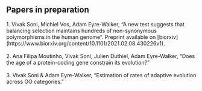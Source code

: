<h2>Papers in preparation</h2>
1. Vivak Soni, Michiel Vos, Adam Eyre-Walker, “A new test suggests that balancing selection maintains hundreds of non-synonymous polymorphisms in the human genome”. Preprint available on [biorxiv](https://www.biorxiv.org/content/10.1101/2021.02.08.430226v1). <br />
<br />
2. Ana Filipa Moutinho, Vivak Soni, Julien Duthiel, Adam Eyre-Walker, “Does the age of a protein-coding gene constrain its evolution?”<br />
<br />
3. Vivak Soni & Adam Eyre-Walker, “Estimation of rates of adaptive evolution across GO categories.”

